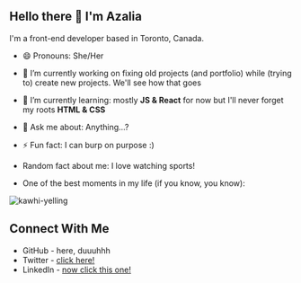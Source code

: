 ## Hello there 👋 I'm Azalia

I'm a front-end developer based in Toronto, Canada.
* 😄 Pronouns: She/Her
* 🔭 I’m currently working on fixing old projects (and portfolio) while (trying to) create new projects. We'll see how that goes 
* 🌱 I’m currently learning: mostly **JS & React** for now but I'll never forget my roots **HTML & CSS**
* 💬 Ask me about: Anything...?
* ⚡ Fun fact: I can burp on purpose :)

* Random fact about me: I love watching sports!
* One of the best moments in my life (if you know, you know): 

![kawhi-yelling](https://media.giphy.com/media/QuUAMw3daPVlRyCjd0/giphy.gif)

## Connect With Me
* GitHub - here, duuuhhh
* Twitter - [click here!](https://twitter.com/AzaliaLoeciano)
* LinkedIn - [now click this one!](https://linkedin.com/in/azalialoeciano)


